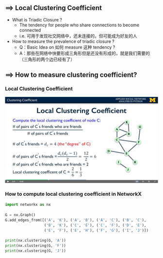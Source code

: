 ## ==> Local Clustering Coefficient

- What is Triadic Closure ?
    - The tendency for people who share connections to become connected
    - i.e. 可用于发现社交网络中，还未连接的，但可能成为好友的人
- How to measure the prevalence of triadic closure ?
    - Q：Basic Idea on 如何 measure 这种 tendency ?
    - A：那些在网络中快要形成三角形但是还没有形成的，就是我们需要的（三角形的两个边已经有了）

## ==> How to measure clustering coefficient?

### Local Clustering Coefficient

<img src='../images/3.png'>

### How to compute local clustering coefficient in NetworkX

```python
import networkx as nx

G = nx.Graph()
G.add_edges_from([('A', 'K'), ('A', 'B'), ('A', 'C'), ('B', 'C'),
                  ('B', 'K'), ('C', 'E'), ('C', 'F'), ('D', 'E'),
                  ('E', 'F'), ('E', 'H'), ('F', 'G'), ('I', 'J')])

print(nx.clustering(G, 'A'))
print(nx.clustering(G, 'F'))
print(nx.clustering(G, 'J'))
```
 
